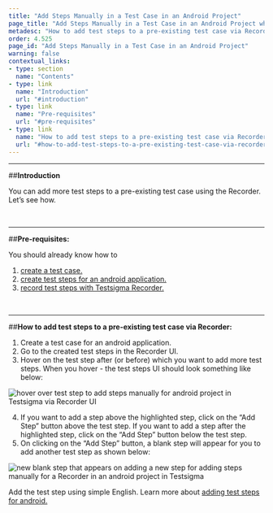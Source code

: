 ```yaml
---
title: "Add Steps Manually in a Test Case in an Android Project"
page_title: "Add Steps Manually in a Test Case in an Android Project while using Recorder"
metadesc: "How to add test steps to a pre-existing test case via Recorder, for an android project in Testsigma"
order: 4.525
page_id: "Add Steps Manually in a Test Case in an Android Project"
warning: false
contextual_links:
- type: section
  name: "Contents"
- type: link
  name: "Introduction"
  url: "#introduction"
- type: link
  name: "Pre-requisites"
  url: "#pre-requisites"
- type: link
  name: "How to add test steps to a pre-existing test case via Recorder"
  url: "#how-to-add-test-steps-to-a-pre-existing-test-case-via-recorder"
---
```


---
##**Introduction**

You can add more test steps to a pre-existing test case using the Recorder. Let’s see how. 

&emsp;

---
##**Pre-requisites:**

You should already know how to

 1. [create a test case.](https://testsigma.com/docs/test-cases/manage/add-edit-delete/)
 2. [create test steps for an android application.](https://testsigma.com/docs/test-cases/step-types/overview/)
 3. [record test steps with Testsigma Recorder.](https://testsigma.com/docs/test-cases/create-steps-recorder/android-apps/overview/)

&emsp;

---
##**How to add test steps to a pre-existing test case via Recorder:**

 1. Create a test case for an android application.
 2. Go to the created test steps in the Recorder UI.
 3. Hover on the test step after (or before) which you want to add more test steps. When you hover - the test steps UI should look something like below:

![hover over test step to add steps manually for android project in Testsigma via Recorder UI](https://docs.testsigma.com/images/add-steps-manually/hover-test-step-add-steps-manually-Recorder-android-testsigma.png)
 
 4. If you want to add a step above the highlighted step, click on the “Add Step” button above the test step. If you want to add a step after the highlighted step, click on the “Add Step” button below the test step.
 5. On clicking on the “Add Step” button, a blank step will appear for you to add another test step as shown below:

![new blank step that appears on adding a new step for adding steps manually for a Recorder in an android project in Testsigma](https://docs.testsigma.com/images/add-steps-manually/new-blank-step-add-steps-manually-Recorder-android-testsigma.png)


Add the test step using simple English. Learn more about [adding test steps for android.](https://testsigma.com/docs/test-cases/create-steps-nl/android-apps/overview/)





